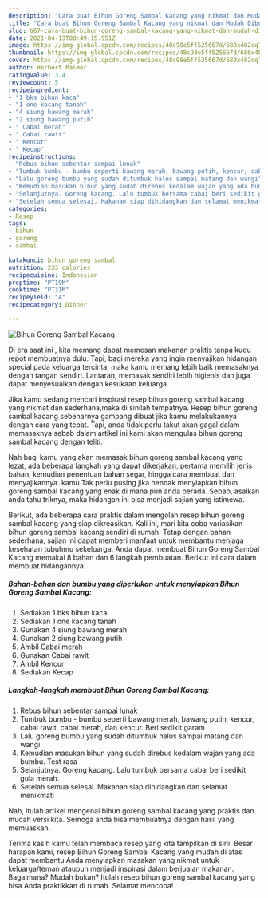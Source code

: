```yaml
---
description: "Cara buat Bihun Goreng Sambal Kacang yang nikmat dan Mudah Dibuat"
title: "Cara buat Bihun Goreng Sambal Kacang yang nikmat dan Mudah Dibuat"
slug: 667-cara-buat-bihun-goreng-sambal-kacang-yang-nikmat-dan-mudah-dibuat
date: 2021-04-13T08:49:15.951Z
image: https://img-global.cpcdn.com/recipes/48c98e5ff525667d/680x482cq70/bihun-goreng-sambal-kacang-foto-resep-utama.jpg
thumbnail: https://img-global.cpcdn.com/recipes/48c98e5ff525667d/680x482cq70/bihun-goreng-sambal-kacang-foto-resep-utama.jpg
cover: https://img-global.cpcdn.com/recipes/48c98e5ff525667d/680x482cq70/bihun-goreng-sambal-kacang-foto-resep-utama.jpg
author: Herbert Palmer
ratingvalue: 3.4
reviewcount: 5
recipeingredient:
- "1 bks bihun kaca"
- "1 one kacang tanah"
- "4 siung bawang merah"
- "2 siung bawang putih"
- " Cabai merah"
- " Cabai rawit"
- " Kencur"
- " Kecap"
recipeinstructions:
- "Rebus bihun sebentar sampai lunak"
- "Tumbuk bumbu - bumbu seperti bawang merah, bawang putih, kencur, cabai rawit, cabai merah, dan kencur. Beri sedikit garam"
- "Lalu goreng bumbu yang sudah ditumbuk halus sampai matang dan wangi"
- "Kemudian masukan bihun yang sudah direbus kedalam wajan yang ada bumbu. Test rasa"
- "Selanjutnya. Goreng kacang. Lalu tumbuk bersama cabai beri sedikit gula merah."
- "Setelah semua selesai. Makanan siap dihidangkan dan selamat menikmati"
categories:
- Resep
tags:
- bihun
- goreng
- sambal

katakunci: bihun goreng sambal 
nutrition: 233 calories
recipecuisine: Indonesian
preptime: "PT19M"
cooktime: "PT31M"
recipeyield: "4"
recipecategory: Dinner

---
```



![Bihun Goreng Sambal Kacang](https://img-global.cpcdn.com/recipes/48c98e5ff525667d/680x482cq70/bihun-goreng-sambal-kacang-foto-resep-utama.jpg)

Di era  saat ini , kita memang dapat memesan makanan praktis tanpa kudu repot membuatnya dulu. Tapi, bagi mereka yang ingin menyajikan hidangan special pada keluarga tercinta, maka kamu memang lebih baik memasaknya dengan tangan sendiri. Lantaran, memasak sendiri lebih higienis dan juga dapat menyesuaikan dengan kesukaan keluarga.

Jika kamu sedang mencari inspirasi resep bihun goreng sambal kacang yang nikmat dan sederhana,maka di sinilah tempatnya. Resep bihun goreng sambal kacang  sebenarnya gampang dibuat jika kamu melakukannya dengan cara yang tepat. Tapi, anda tidak perlu takut akan gagal dalam memasaknya 
sebab dalam artikel ini kami akan mengulas bihun goreng sambal kacang dengan teliti.  



Nah bagi kamu yang akan memasak bihun goreng sambal kacang yang lezat, ada beberapa langkah yang dapat dikerjakan, pertama memilih jenis bahan, kemudian penentuan bahan segar, hingga cara membuat dan menyajikannya. kamu Tak perlu pusing jika hendak menyiapkan bihun goreng sambal kacang yang enak di mana pun anda berada. Sebab, asalkan anda  tahu triknya, maka hidangan ini bisa menjadi sajian yang istimewa.

Berikut, ada beberapa cara praktis  dalam mengolah resep bihun goreng sambal kacang yang siap dikreasikan. Kali ini, mari kita coba variasikan bihun goreng sambal kacang sendiri di rumah. Tetap dengan bahan sederhana, sajian ini dapat memberi manfaat untuk membantu menjaga kesehatan tubuhmu sekeluarga. Anda dapat membuat Bihun Goreng Sambal Kacang memakai 8 bahan dan 6 langkah pembuatan. Berikut ini cara dalam membuat hidangannya.

<!--inarticleads1-->

##### Bahan-bahan dan bumbu yang diperlukan untuk menyiapkan Bihun Goreng Sambal Kacang:

1. Sediakan 1 bks bihun kaca
1. Sediakan 1 one kacang tanah
1. Gunakan 4 siung bawang merah
1. Gunakan 2 siung bawang putih
1. Ambil  Cabai merah
1. Gunakan  Cabai rawit
1. Ambil  Kencur
1. Sediakan  Kecap




<!--inarticleads2-->

##### Langkah-langkah membuat Bihun Goreng Sambal Kacang:

1. Rebus bihun sebentar sampai lunak
1. Tumbuk bumbu - bumbu seperti bawang merah, bawang putih, kencur, cabai rawit, cabai merah, dan kencur. Beri sedikit garam
1. Lalu goreng bumbu yang sudah ditumbuk halus sampai matang dan wangi
1. Kemudian masukan bihun yang sudah direbus kedalam wajan yang ada bumbu. Test rasa
1. Selanjutnya. Goreng kacang. Lalu tumbuk bersama cabai beri sedikit gula merah.
1. Setelah semua selesai. Makanan siap dihidangkan dan selamat menikmati




Nah, itulah artikel mengenai  bihun goreng sambal kacang  yang praktis dan mudah versi kita. Semoga anda bisa membuatnya dengan hasil yang memuaskan. 

Terima kasih kamu telah membaca resep yang kita tampilkan di sini. Besar harapan kami, resep  Bihun Goreng Sambal Kacang yang mudah di atas dapat membantu Anda menyiapkan masakan yang nikmat untuk keluarga/teman ataupun menjadi inspirasi dalam berjualan makanan. Bagaimana? Mudah bukan? Itulah resep bihun goreng sambal kacang yang bisa Anda praktikkan di rumah. Selamat mencoba!

